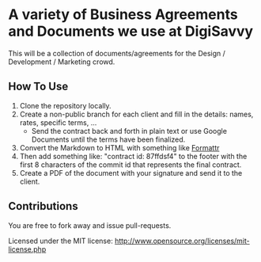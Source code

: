 # A variety of Business Agreements and Documents we use at DigiSavvy
This will be a collection of documents/agreements
for the Design / Development / Marketing crowd.

## How To Use
1. Clone the repository locally.
2. Create a non-public branch for each client and fill in the details: names,
rates, specific terms, ...
	* Send the contract back and forth in plain text or use Google Documents
	  until the terms have been finalized.
3. Convert the Markdown to HTML with something like [Formattr](http://formattr.heroku.com)
4. Then add something like: "contract id: 87ffdsf4" to the footer with the
	 first 8 characters of the commit id that represents the final contract.
5. Create a PDF of the document with your signature and send it to the client.

## Contributions
You are free to fork away and issue pull-requests.

Licensed under the MIT license: http://www.opensource.org/licenses/mit-license.php
